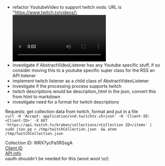 * refactor YoutubeVideo to support twitch vods: URL is "https://www.twitch.tv/videos/\<video id>" (video id = item_id in the json)
* investigate if AbstractVideoListener has any Youtube specific stuff, if so consider moving this to a youtube specific super class for the RSS an API listener
* implement twitch listener as a child class of AbstractVideoListener
* investigate if the processing process supports twitch
* twitch descriptions would be description_html in the json, convert this from html to markdown
* investigate need for a format for twitch descriptions

Requests:
get collection data from twitch, format and put in a file  
`curl -H 'Accept: application/vnd.twitchtv.v5+json' -H 'Client-ID: <Client-ID>' -X GET 'https://api.twitch.tv/kraken/collections/<Collection ID>/items' | sudo json_pp > /tmp/twitchCollection.json  && atom /tmp/twitchCollection.json`

Collection ID: WRX7ycPa5RSsgA  
[Client ID](https://dev.twitch.tv/dashboard)  
[API info](https://dev.twitch.tv/docs/v5/reference/collections#get-collection)  
oauth shouldn't be needed for this (woot woot \o/)